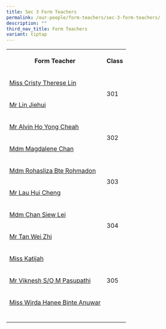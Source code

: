 ```yaml
---
title: Sec 3 Form Teachers
permalink: /our-people/form-teachers/sec-3-form-teachers/
description: ""
third_nav_title: Form Teachers
variant: tiptap
---
```

<table style="minWidth: 50px">
<colgroup>
<col>
<col>
</colgroup>
<tbody>
<tr>
<th rowspan="1" colspan="1">
<p>Form Teacher</p>
</th>
<th rowspan="1" colspan="1">
<p>Class</p>
</th>
</tr>
<tr>
<td rowspan="1" colspan="1">
<p><a href="mailto:Cristy_Therese_Lin@schools.gov.sg" rel="noopener noreferrer nofollow" target="_blank">Miss Cristy Therese Lin</a>
</p>
</td>
<td rowspan="2" colspan="1">
<p>301</p>
<p></p>
</td>
</tr>
<tr>
<td rowspan="1" colspan="1">
<p><a href="mailto:lin_jiehui@schools.gov.sg" rel="noopener noreferrer nofollow" target="_blank">Mr Lin Jiehui</a>
</p>
</td>
</tr>
<tr>
<td rowspan="1" colspan="1">
<p><a href="mailto:Ho_Yong_Cheah_Alvin@schools.gov.sg" rel="noopener noreferrer nofollow" target="_blank">Mr Alvin Ho Yong Cheah</a>
</p>
</td>
<td rowspan="2" colspan="1">
<p>302</p>
</td>
</tr>
<tr>
<td rowspan="1" colspan="1">
<p><a href="mailto:Magdalene_Chan_May_Er@schools.gov.sg" rel="noopener noreferrer nofollow" target="_blank">Mdm Magdalene Chan</a>
</p>
</td>
</tr>
<tr>
<td rowspan="1" colspan="1">
<p><a href="mailto:Rohasliza_Rohmadon@schools.gov.sg" rel="noopener noreferrer nofollow" target="_blank">Mdm Rohasliza Bte Rohmadon</a>
</p>
</td>
<td rowspan="2" colspan="1">
<p>303</p>
</td>
</tr>
<tr>
<td rowspan="1" colspan="1">
<p><a href="mailto:Lau_Hui_Cheng@schools.gov.sg" rel="noopener noreferrer nofollow" target="_blank">Mr Lau Hui Cheng</a>
</p>
</td>
</tr>
<tr>
<td rowspan="1" colspan="1">
<p><a href="mailto:Chan_Siew_Lei@schools.gov.sg" rel="noopener noreferrer nofollow" target="_blank">Mdm Chan Siew Lei</a>
</p>
</td>
<td rowspan="2" colspan="1">
<p>304</p>
</td>
</tr>
<tr>
<td rowspan="1" colspan="1">
<p><a href="mailto:Tan_Wei_Zhi@schools.gov.sg" rel="noopener noreferrer nofollow" target="_blank">Mr Tan Wei Zhi</a>
</p>
</td>
</tr>
<tr>
<td rowspan="1" colspan="1">
<p><a href="mailto:Katijah_Juni@schools.gov.sg" rel="noopener noreferrer nofollow" target="_blank">Miss Katijah</a>
</p>
</td>
<td rowspan="3" colspan="1">
<p>305</p>
</td>
</tr>
<tr>
<td rowspan="1" colspan="1">
<p><a href="mailto:Viknesh_M_Pasupathi@schools.gov.sg" rel="noopener noreferrer nofollow" target="_blank">Mr Viknesh S/O M Pasupathi</a>
</p>
</td>
</tr>
<tr>
<td rowspan="1" colspan="1">
<p><a href="mailto:Wirda_Hanee_Anuwar@schools.gov.sg" rel="noopener noreferrer nofollow" target="_blank">Miss Wirda Hanee Binte Anuwar</a>
</p>
</td>
</tr>
<tr>
<td rowspan="1" colspan="1">
<p></p>
</td>
<td rowspan="1" colspan="1">
<p></p>
</td>
</tr>
</tbody>
</table>
<p></p>